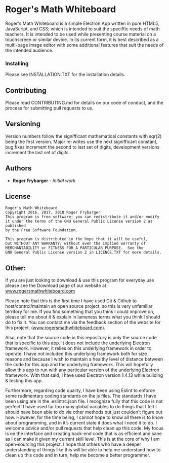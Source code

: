 # Roger's Math Whiteboard

Roger's Math Whiteboard is a simple Electron App written in pure HTML5, JavaScript, and CSS; which is intended to suit the speciffic needs of math teachers. It is intended to be used while presenting course material on a touchscreen or similar device. In its current form, it is best described as a multi-page image editor with some additional features that suit the needs of the intended audience.

### Installing

Please see INSTALLATION.TXT for the installation details.

## Contributing

Please read CONTRIBUTING.md for details on our code of conduct, and the process for submitting pull requests to us.

## Versioning

Version numbers follow the signifficant mathematical constants with sqr(2) being the first version. Major re-writes use the next signifficant constant, bug fixes increment the second to last set of digits, development versions increment the last set of digits.

## Authors

* **Roger Frybarger** - *Initial work*

## License

    Roger's Math Whiteboard
    Copyright 2016, 2017, 2018 Roger Frybarger
    This program is free software; you can redistribute it and/or modify
    it under the terms of the GNU General Public License version 2 as published
    by the Free Software Foundation.

    This program is distributed in the hope that it will be useful,
    but WITHOUT ANY WARRANTY; without even the implied warranty of
    MERCHANTABILITY or FITNESS FOR A PARTICULAR PURPOSE.  See the
    GNU General Public License version 2 in LICENCE.TXT for more details.

## Other:

If you are just looking to download & use this program for everyday use please see the Download page of our website at www.rogersmathwhiteboard.com

Please note that this is the first time I have used Git & Github to host/control/maintain an open source project, so this is very unfamiliar territory for me. If you find something that you think I could improve on, please tell me about it & explain in lameness terms what you think I should do to fix it. You can contact me via the feedback section of the website for this project, (www.rogersmathwhiteboard.com).

Also, note that the source code in this repository is only the source code that is specific to this app. It does not include the underlying Electron framework. However, it relies on this underlying framework in order to operate. I have not included this underlying framework both for size reasons and because I wish to maintain a healthy level of distance between the code for this app and the underlying framework. This will hopefully allow this app to run with any particular version of the underlying Electron framework. With that said, I have used Electron version 1.4.13 while building & testing this app.

Furthermore, regarding code quality, I have been using Eslint to enforce some rudimentary coding standards on the js files. The standards I have been using are in the .eslintrc.json file. I recognize fully that this code is not perfect! I have used far too many global variables to do things that I felt I should have been able to do via other methods but just coulden't figure out how. However, for the time being, I cannot hope to know all there is to know about programming, and in it’s current state it does what I need it to do. I welcome advice and/or pull requests that help clean up this code. My focus is on the interface and creating back-end code that is as efficient and sane as I can make it given my current skill level. This is at the core of why I am open-sourcing this project. I hope that others who have a deeper understanding of things like this will be able to help me understand how to clean up this code and in turn, help me become a better programmer.
